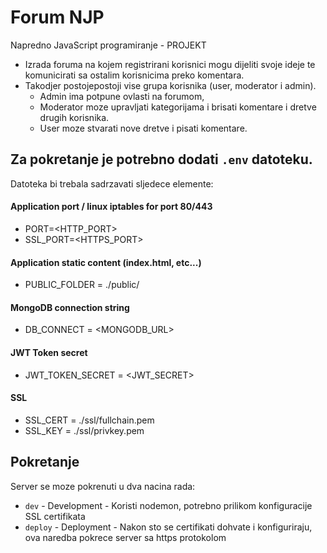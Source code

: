 # Forum NJP
 Napredno JavaScript programiranje - PROJEKT

 - Izrada foruma na kojem registrirani korisnici mogu dijeliti svoje ideje te komunicirati sa ostalim korisnicima preko komentara. 
 - Takodjer postojepostoji vise grupa korisnika (user, moderator i admin).
    - Admin ima potpune ovlasti na forumom, 
    - Moderator moze upravljati kategorijama i brisati komentare i dretve drugih korisnika.
    - User moze stvarati nove dretve i pisati komentare.

## Za pokretanje je potrebno dodati `.env` datoteku.
Datoteka bi trebala sadrzavati sljedece elemente:

#### Application port / linux iptables for port 80/443
  - PORT=<HTTP_PORT>
  - SSL_PORT=<HTTPS_PORT>
#### Application static content (index.html, etc...)
  - PUBLIC_FOLDER = ./public/

#### MongoDB connection string
  - DB_CONNECT = <MONGODB_URL>

#### JWT Token secret
  - JWT_TOKEN_SECRET = <JWT_SECRET>

#### SSL
  - SSL_CERT = ./ssl/fullchain.pem
  - SSL_KEY = ./ssl/privkey.pem
 
 ## Pokretanje
 Server se moze pokrenuti u dva nacina rada:
   - `dev` - Development - Koristi nodemon, potrebno prilikom konfiguracije SSL certifikata
   - `deploy` - Deployment - Nakon sto se certifikati dohvate i konfiguriraju, ova naredba pokrece server sa https protokolom
